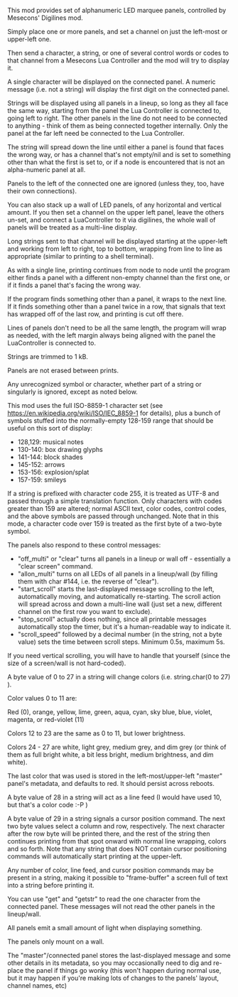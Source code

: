 This mod provides set of alphanumeric LED marquee panels, controlled by Mesecons' Digilines mod.

Simply place one or more panels, and set a channel on just the left-most or upper-left one.

Then send a character, a string, or one of several control words or codes to that channel from a Mesecons Lua Controller and the mod will try to display it.

A single character will be displayed on the connected panel. A numeric message (i.e. not a string) will display the first digit on the connected panel.

Strings will be displayed using all panels in a lineup, so long as they all face the same way, starting from the panel the Lua Controller is connected to, going left to right. The other panels in the line do not need to be connected to anything - think of them as being connected together internally. Only the panel at the far left need be connected to the Lua Controller.

The string will spread down the line until either a panel is found that faces the wrong way, or has a channel that's not empty/nil and is set to something other than what the first is set to, or if a node is encountered that is not an alpha-numeric panel at all.

Panels to the left of the connected one are ignored (unless they, too, have their own connections).

You can also stack up a wall of LED panels, of any horizontal and vertical amount. If you then set a channel on the upper left panel, leave the others un-set, and connect a LuaController to it via digilines, the whole wall of panels will be treated as a multi-line display.

Long strings sent to that channel will be displayed starting at the upper-left and working from left to right, top to bottom, wrapping from line to line as appropriate (similar to printing to a shell terminal).

As with a single line, printing continues from node to node until the program either finds a panel with a different non-empty channel than the first one, or if it finds a panel that's facing the wrong way.

If the program finds something other than a panel, it wraps to the next line. If it finds something other than a panel twice in a row, that signals that text has wrapped off of the last row, and printing is cut off there.

Lines of panels don't need to be all the same length, the program will wrap as needed, with the left margin always being aligned with the panel the LuaController is connected to.

Strings are trimmed to 1 kB.

Panels are not erased between prints.

Any unrecognized symbol or character, whether part of a string or singularly is ignored, except as noted below.

This mod uses the full ISO-8859-1 character set (see https://en.wikipedia.org/wiki/ISO/IEC_8859-1 for details), plus a bunch of symbols stuffed into the normally-empty 128-159 range that should be useful on this sort of display:

* 128,129: musical notes
* 130-140: box drawing glyphs
* 141-144: block shades
* 145-152: arrows
* 153-156: explosion/splat
* 157-159: smileys

If a string is prefixed with character code 255, it is treated as UTF-8 and passed through a simple translation function.  Only characters with codes greater than 159 are altered; normal ASCII text, color codes, control codes, and the above symbols are passed through unchanged.  Note that in this mode, a character code over 159 is treated as the first byte of a two-byte symbol.

The panels also respond to these control messages:

* "off_multi" or "clear" turns all panels in a lineup or wall off - essentially a "clear screen" command.
* "allon_multi" turns on all LEDs of all panels in a lineup/wall (by filling them with char #144, i.e. the reverse of "clear").
* "start_scroll" starts the last-displayed message scrolling to the left, automatically moving, and automatically re-starting.  The scroll action will spread across and down a multi-line wall (just set a new, different channel on the first row you want to exclude).
* "stop_scroll" actually does nothing, since all printable messages automatically stop the timer, but it's a human-readable way to indicate it.
* "scroll_speed" followed by a decimal number (in the string, not a byte value) sets the time between scroll steps.  Minimum 0.5s, maximum 5s.

If you need vertical scrolling, you will have to handle that yourself (since the size of a screen/wall is not hard-coded).

A byte value of 0 to 27 in a string will change colors (i.e. string.char(0 to 27) ).

Color values 0 to 11 are:

Red (0), orange, yellow, lime, green, aqua, cyan, sky blue, blue, violet, magenta, or red-violet (11)

Colors 12 to 23 are the same as 0 to 11, but lower brightness.

Colors 24 - 27 are white, light grey, medium grey, and dim grey (or think of them as full bright white, a bit less bright, medium brightness, and dim white).

The last color that was used is stored in the left-most/upper-left "master" panel's metadata, and defaults to red. It should persist across reboots.

A byte value of 28 in a string will act as a line feed (I would have used 10, but that's a color code :-P )

A byte value of 29 in a string signals a cursor position command. The next two byte values select a column and row, respectively. The next character after the row byte will be printed there, and the rest of the string then continues printing from that spot onward with normal line wrapping, colors and so forth. Note that any string that does NOT contain cursor positioning commands will automatically start printing at the upper-left.

Any number of color, line feed, and cursor position commands may be present in a string, making it possible to "frame-buffer" a screen full of text into a string before printing it.

You can use "get" and "getstr" to read the one character from the connected panel. These messages will not read the other panels in the lineup/wall.

All panels emit a small amount of light when displaying something.

The panels only mount on a wall.

The "master"/connected panel stores the last-displayed message and some other details in its metadata, so you may occasionally need to dig and re-place the panel if things go wonky (this won't happen during normal use, but it may happen if you're making lots of changes to the panels' layout, channel names, etc)
